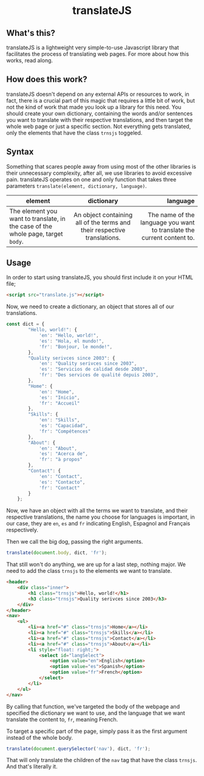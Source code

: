 <h1 align="center">translateJS</h1>

## What's this?
translateJS is a lightweight very simple-to-use Javascript library that facilitates the process of translating web pages. For more about how this works, read along.

## How does this work?
translateJS doesn't depend on any external APIs or resources to work, in fact, there is a crucial part of this magic that requires a little bit of work, but not the kind of work that made you look up a library for this need.
You should create your own dictionary, containing the words and/or sentences you want to translate with their respective translations, and then target the whole web page or just a specific section.
Not everything gets translated, only the elements that have the class  `trnsjs` toggeled.

## Syntax
Something that scares people away from using most of the other libraries is their unnecessary complexity, after all, we use libraries to avoid excessive pain. translateJS operates on one and only function that takes three parameters `translate(element, dictionary, language)`.

| element   |      dictionary      |  language |
|----------|:-------------:|------:|
| The element you want to translate, in the case of the whole page, target `body`. |  An object containing all of the terms and their respective translations. | The name of the language you want to translate the current content to. |
    
## Usage
In order to start using translateJS, you should first include it on your HTML file;
```html
<script src="translate.js"></script>
```
Now, we need to create a dictionary, an object that stores all of our translations.
```javascript
const dict = {
        "Hello, world!": {
            'en': "Hello, world!",
            'es': "Hola, el mundo!",
            'fr': "Bonjour, le monde!",
        },
        "Quality serivces since 2003": {
            'en': "Quality serivces since 2003",
            'es': "Servicios de calidad desde 2003",
            'fr': "Des services de qualité depuis 2003",
        },
        "Home": {
            'en': "Home",
            'es': "Inicio",
            'fr': "Accueil"
        },
        "Skills": {
            'en': "Skills",
            'es': "Capacidad",
            'fr': "Compétences"
        },
        "About": {
            'en': "About",
            'es': "Acerca de",
            'fr': "à propos"
        },
        "Contact": {
            'en': "Contact",
            'es': "Contacto",
            'fr': "Contact"
        }
    };
```
Now, we have an object with all the terms we want to translate, and their respective translations, the name you choose for languages is important, in our case, they are `en`, `es` and `fr` indicating English, Espagnol and Français respectively.

Then we call the big dog, passing the right arguments.
```javascript
translate(document.body, dict, 'fr');
```

That still won't do anything, we are up for a last step, nothing major. We need to add the class `trnsjs` to the elements we want to translate.

```html
<header>
    <div class="inner">
        <h1 class="trnsjs">Hello, world!</h1>
        <h3 class="trnsjs">Quality serivces since 2003</h3>
    </div>
</header>
<nav>
    <ul>
        <li><a href="#" class="trnsjs">Home</a></li>
        <li><a href="#" class="trnsjs">Skills</a></li>
        <li><a href="#" class="trnsjs">Contact</a></li>
        <li><a href="#" class="trnsjs">About</a></li>
        <li style="float: right;">
            <select id="langSelect">
                <option value="en">English</option>
                <option value="es">Spanish</option>
                <option value="fr">French</option>
            </select>
        </li>
    </ul>
</nav>
```

By calling that function, we've targeted the body of the webpage and specified the dictionary we want to use, and the language that we want translate the content to, `fr`, meaning French.

To target a specific part of the page, simply pass it as the first argument instead of the whole body.
```javascript
translate(document.querySelector('nav'), dict, 'fr');
```
That will only translate the children of the `nav` tag that have the class `trnsjs`.
And that's literally it.